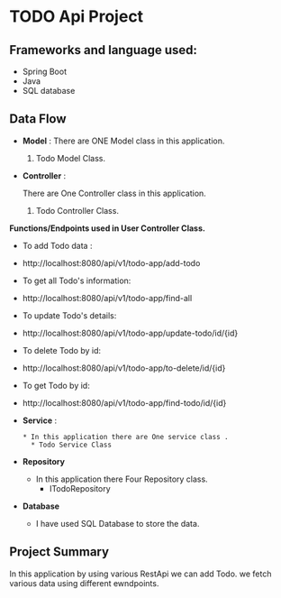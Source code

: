# TODO Api Project 
## Frameworks and language used:
-  Spring Boot
-  Java
- SQL database


## Data Flow

* **Model** :
  There are ONE Model class in this application.
    1. Todo Model Class.

* **Controller** :

  There are One Controller class in this application.

    1. Todo Controller Class.

**Functions/Endpoints used in User Controller Class.**
- To add Todo data :
- http://localhost:8080/api/v1/todo-app/add-todo

- To get all Todo's information:
- http://localhost:8080/api/v1/todo-app/find-all

- To update Todo's details:
- http://localhost:8080/api/v1/todo-app/update-todo/id/{id}

- To delete Todo by id:
- http://localhost:8080/api/v1/todo-app/to-delete/id/{id}

- To get Todo by id:
- http://localhost:8080/api/v1/todo-app/find-todo/id/{id}


* **Service** :

      * In this application there are One service class .
        * Todo Service Class

* **Repository**

    * In this application there Four Repository class.
        * ITodoRepository

* **Database**

    * I have used SQL Database to store the data.

## Project Summary

In this application by using various RestApi we can add Todo.
we fetch various data using different ewndpoints.
